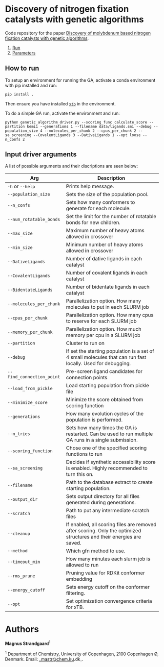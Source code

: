 # Discovery of nitrogen fixation catalysts with genetic algorithms

Code repository for the paper [Discovery of molybdenum based nitrogen fixation catalysts with genetic algorithms](https://pubs.rsc.org/en/Content/ArticleLanding/2024/SC/D4SC02227K).

1. [Run](#how-to-run)
1. [Parameters](#parameters)

## How to run

To setup an environment for running the GA, activate a conda environment with pip installed and run:

```bash
pip install .
```

Then ensure you have installed [`xtb`](https://xtb-docs.readthedocs.io/en/latest/setup.html) in the environment.

To do a simple GA run, activate the environment and run:

```
python genetic_algorithm_driver.py --scoring_func calculate_score --partition kemi1 --generations 1 --filename data/ligands.smi --debug --population_size 4 --molecules_per_chunk 2 --cpus_per_chunk 2 --sa_screening --CovalentLigands 3 --DativeLigands 1 --opt loose --n_confs 2
```

## Input driver arguments

A list of possible arguments and their discriptions are seen below:

| Arg                       | Description                                                                                                          |
|---------------------------|----------------------------------------------------------------------------------------------------------------------|
| `-h` or `--help`          | Prints help message.                                                                                                 |
| `--population_size`       | Sets the size of the population pool.                                                                                |
| `--n_confs`               | Sets how many conformers to generate for each molecule.                                                              |
| `--num_rotatable_bonds`   | Set the limit for the number of rotatable bonds for new children.                                                    |
| `--max_size`              | Maximum number of heavy atoms allowed in crossover                                                                   |
| `--min_size`              | Minimum number of heavy atoms allowed in crossover                                                                   |
| `--DativeLigands`         | Number of dative ligands in each catalyst                                                                            |
| `--CovalentLigands`       | Number of covalent ligands in each catalyst                                                                          |
| `--BidentateLigands`      | Number of bidentate ligands in each catalyst                                                                         |
| `--molecules_per_chunk`   | Parallelization option. How many molecules to put in each SLURM job                                                  |
| `--cpus_per_chunk`        | Parallelization option. How many cpus to reserve for each SLURM job                                                  |
| `--memory_per_chunk`      | Parallelization option. How much memory per cpu in a SLURM job                                                       |
| `--partition`             | Cluster to run on                                                                                                    |
| `--debug`                 | If set the starting population is a set of 4 small molecules that can run fast locally. Used for debugging.          |
| `--find_connection_point` | Pre-screen ligand candidates for connection points                                                                   |
| `--load_from_pickle`      | Load starting population from pickle file                                                                            |
| `--minimize_score`        | Minimize the score obtained from scoring function                                                                    |
| `--generations`           | How many evolution cycles of the population is performed.                                                            |
| `--n_tries`               | Sets how many times the GA is restarted. Can be used to run multiple GA runs in a single submission.                 |
| `--scoring_function`      | Chose one of the specified scoring functions to run                                                                  |
| `--sa_screening`          | Decides if synthetic accessibility score is enabled. Highly recommended to turn this on.                             |
| `--filename`              | Path to the database extract to create starting population.                                                          |
| `--output_dir`            | Sets output directory for all files generated during generations.                                                    |
| `--scratch`             | Path to put any intermediate scratch files                                                                           |
| `--cleanup`               | If enabled, all scoring files are removed after scoring. Only the optimized structures and their energies are saved. |
| `--method`                | Which gfn method to use.                                                                                             |
| `--timeout_min`           | How many minutes each slurm job is allowed to run                                                                    |
| `--rms_prune`             | Pruning value for RDKit conformer embedding                                                                          |
| `--energy_cutoff`         | Sets energy cutoff on the conformer filtering.                                                                       |
| `--opt`                   | Set optimization convergence criteria for xTB.                                                                       |

# Authors

**Magnus Strandgaard**<sup>1</sup>

<sup>1</sup> Department of Chemistry, University of Copenhagen, 2100 Copenhagen Ø, Denmark.
Email: _mastr@chem.ku.dk_.
